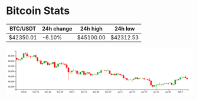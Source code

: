 # Bitcoin Stats

BTC/USDT|24h change|24h high|24h low|
|---|---|---|---|
|$42350.01|-6.10%|$45100.00|$42312.53|

<img src="./chart.svg">
